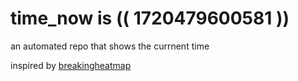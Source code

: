 # time_now is (( 1720479600581 ))

an automated repo that shows the currnent time

inspired by [breakingheatmap](https://github.com/breakingheatmap/breakingheatmap)